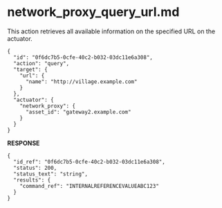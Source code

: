 
# network_proxy_query_url.md

This action retrieves all available information on the specified URL on the actuator.

```
{
  "id": "0f6dc7b5-0cfe-40c2-b032-03dc11e6a308",
  "action": "query",
  "target": {
    "url": {
      "name": "http://village.example.com"
    }
  },
  "actuator": {
    "network_proxy": {
      "asset_id": "gateway2.example.com"
    }
  }
}
```

**RESPONSE**

```
{
  "id_ref": "0f6dc7b5-0cfe-40c2-b032-03dc11e6a308",
  "status": 200,
  "status_text": "string",
  "results": {
    "command_ref": "INTERNALREFERENCEVALUEABC123"
  }
}
```
